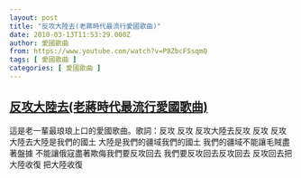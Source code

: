 ```yaml
---
layout: post
title: "反攻大陸去(老蔣時代最流行愛國歌曲)"
date: 2010-03-13T11:53:29.000Z
author: 愛國歌曲
from: https://www.youtube.com/watch?v=P8ZbcFSsqmQ
tags: [ 愛國歌曲 ]
categories: [ 愛國歌曲 ]
---
```

<!--1268481209000-->
[反攻大陸去(老蔣時代最流行愛國歌曲)](https://www.youtube.com/watch?v=P8ZbcFSsqmQ)
------

<div>
這是老一輩最琅琅上口的愛國歌曲。歌詞：反攻 反攻 反攻大陸去反攻 反攻 反攻大陸去大陸是我們的國土  大陸是我們的疆域我們的國土  我們的疆域不能讓毛賊盡著盤據  不能讓俄寇盡著欺侮我們要反攻回去  我們要反攻回去反攻回去  反攻回去把大陸收復  把大陸收復
</div>
